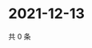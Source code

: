 # 2021-12-13

共 0 条

<!-- BEGIN WEIBO -->
<!-- 最后更新时间 Mon Dec 13 2021 06:08:05 GMT+0800 (China Standard Time) -->

<!-- END WEIBO -->
